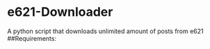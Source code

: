 # e621-Downloader
A python script that downloads unlimited amount of posts from e621
##Requirements:
